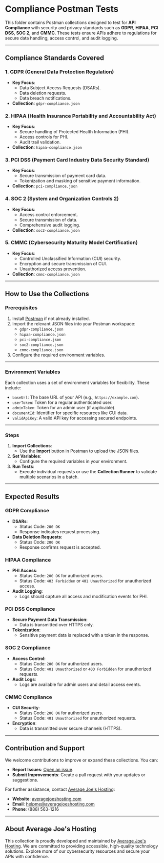 # Compliance Postman Tests

This folder contains Postman collections designed to test for **API Compliance** with security and privacy standards such as **GDPR**, **HIPAA**, **PCI DSS**, **SOC 2**, and **CMMC**. These tests ensure APIs adhere to regulations for secure data handling, access control, and audit logging.

---

## Compliance Standards Covered

### **1. GDPR (General Data Protection Regulation)**
- **Key Focus**:
  - Data Subject Access Requests (DSARs).
  - Data deletion requests.
  - Data breach notifications.
- **Collection**: `gdpr-compliance.json`

### **2. HIPAA (Health Insurance Portability and Accountability Act)**
- **Key Focus**:
  - Secure handling of Protected Health Information (PHI).
  - Access controls for PHI.
  - Audit trail validation.
- **Collection**: `hipaa-compliance.json`

### **3. PCI DSS (Payment Card Industry Data Security Standard)**
- **Key Focus**:
  - Secure transmission of payment card data.
  - Tokenization and masking of sensitive payment information.
- **Collection**: `pci-compliance.json`

### **4. SOC 2 (System and Organization Controls 2)**
- **Key Focus**:
  - Access control enforcement.
  - Secure transmission of data.
  - Comprehensive audit logging.
- **Collection**: `soc2-compliance.json`

### **5. CMMC (Cybersecurity Maturity Model Certification)**
- **Key Focus**:
  - Controlled Unclassified Information (CUI) security.
  - Encryption and secure transmission of CUI.
  - Unauthorized access prevention.
- **Collection**: `cmmc-compliance.json`

---

## How to Use the Collections

### Prerequisites
1. Install [Postman](https://www.postman.com/downloads/) if not already installed.
2. Import the relevant JSON files into your Postman workspace:
   - `gdpr-compliance.json`
   - `hipaa-compliance.json`
   - `pci-compliance.json`
   - `soc2-compliance.json`
   - `cmmc-compliance.json`
3. Configure the required environment variables.

---

### Environment Variables
Each collection uses a set of environment variables for flexibility. These include:
- `baseUrl`: The base URL of your API (e.g., `https://example.com`).
- `userToken`: Token for a regular authenticated user.
- `adminToken`: Token for an admin user (if applicable).
- `documentId`: Identifier for specific resources like CUI data.
- `validApiKey`: A valid API key for accessing secured endpoints.

---

### Steps
1. **Import Collections**:
   - Use the **Import** button in Postman to upload the JSON files.
2. **Set Variables**:
   - Configure the required variables in your environment.
3. **Run Tests**:
   - Execute individual requests or use the **Collection Runner** to validate multiple scenarios in a batch.

---

## Expected Results

### GDPR Compliance
- **DSARs**:
  - Status Code: `200 OK`
  - Response indicates request processing.
- **Data Deletion Requests**:
  - Status Code: `200 OK`
  - Response confirms request is accepted.

### HIPAA Compliance
- **PHI Access**:
  - Status Code: `200 OK` for authorized users.
  - Status Code: `403 Forbidden` or `401 Unauthorized` for unauthorized access.
- **Audit Logging**:
  - Logs should capture all access and modification events for PHI.

### PCI DSS Compliance
- **Secure Payment Data Transmission**:
  - Data is transmitted over HTTPS only.
- **Tokenization**:
  - Sensitive payment data is replaced with a token in the response.

### SOC 2 Compliance
- **Access Control**:
  - Status Code: `200 OK` for authorized users.
  - Status Code: `401 Unauthorized` or `403 Forbidden` for unauthorized requests.
- **Audit Logs**:
  - Logs are available for admin users and detail access events.

### CMMC Compliance
- **CUI Security**:
  - Status Code: `200 OK` for authorized users.
  - Status Code: `401 Unauthorized` for unauthorized requests.
- **Encryption**:
  - Data is transmitted over secure channels (HTTPS).

---

## Contribution and Support

We welcome contributions to improve or expand these collections. You can:
- **Report Issues**: [Open an issue](https://github.com/AverageJoesHosting/CyberSecurity-OWASPTop10-Postman-Collections/issues).
- **Submit Improvements**: Create a pull request with your updates or suggestions.

For further assistance, contact [Average Joe's Hosting](https://averagejoeshosting.com/):
- **Website**: [averagejoeshosting.com](https://averagejoeshosting.com/)
- **Email**: [helpme@averagejoeshosting.com](mailto:helpme@averagejoeshosting.com)
- **Phone**: (888) 563-1216

---

## About Average Joe's Hosting

This collection is proudly developed and maintained by [Average Joe's Hosting](https://averagejoeshosting.com/). We are committed to providing accessible, high-quality technology solutions. Explore more of our cybersecurity resources and secure your APIs with confidence.
